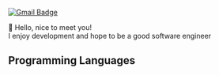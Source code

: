 [![Gmail Badge](https://img.shields.io/badge/Gmail-D14836?style=flat&logo=Gmail&logoColor=white)](mailto:chanhokim9848@gmail.com)

:wave: Hello, nice to meet you!  
I enjoy development and hope to be a good software engineer

## Programming Languages








